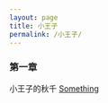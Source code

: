 ```yaml
---
layout: page
title: 小王子
permalink: /小王子/
---
```


### 第一章

小王子的秋千 <a href="https://praguednew.github.io/first/"> Something </a>



